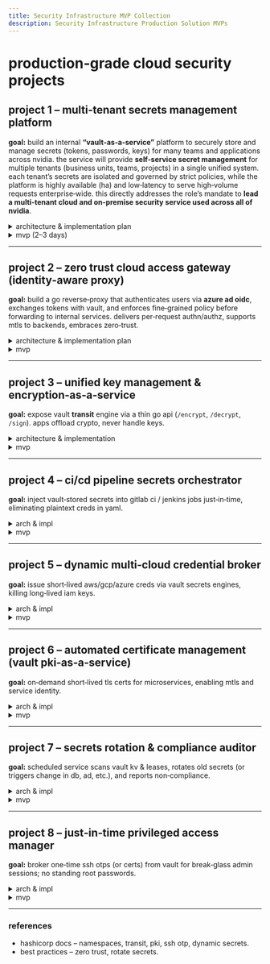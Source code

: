 ```yaml
---
title: Security Infrastructure MVP Collection 
description: Security Infrastructure Production Solution MVPs 
---
```


# production‑grade cloud security projects  

## project 1 – multi‑tenant secrets management platform

**goal:** build an internal **“vault‑as‑a‑service”** platform to securely store and manage secrets (tokens, passwords, keys) for many teams and applications across nvidia. the service will provide **self‑service secret management** for multiple tenants (business units, teams, projects) in a single unified system. each tenant’s secrets are isolated and governed by strict policies, while the platform is highly available (ha) and low‑latency to serve high‑volume requests enterprise‑wide. this directly addresses the role’s mandate to **lead a multi‑tenant cloud and on‑premise security service used across all of nvidia**.

<details>
<summary>architecture & implementation plan</summary>

* use **hashicorp vault** (ha, raft) with namespace or path‑prefix isolation.  
* go api/gRPC front‑end handles tenant onboarding + secret crud.  
* sso via **azure ad oidc**, rbac via vault policies.  
* tls everywhere, audit logs, docs, helm deploy on k3s.  

</details>

<details>
<summary>mvp (2–3 days)</summary>

* single‑node vault dev, go proxy, two demo tenants.  
* endpoints: `POST /tenants`, `PUT/GET /tenant/{t}/secret/{k}`.  
* auth via static vault tokens.  
* curl demo shows tenant isolation.  

</details>

---

## project 2 – zero trust cloud access gateway (identity‑aware proxy)

**goal:** build a go reverse‑proxy that authenticates users via **azure ad oidc**, exchanges tokens with vault, and enforces fine‑grained policy before forwarding to internal services. delivers per‑request authn/authz, supports mtls to backends, embraces zero‑trust.

<details>
<summary>architecture & implementation plan</summary>

* go reverse proxy + jwt validation + vault token exchange.  
* policies based on ad groups.  
* optional client cert issuance via vault pki.  
* stateless replicas behind lb.  

</details>

<details>
<summary>mvp</summary>

* dummy backend service on :8081.  
* gateway on :8080, mock oidc (keycloak or hard‑coded jwk).  
* allow `engineering` group, reject others.  
* curl/browser demo.  

</details>

---

## project 3 – unified key management & encryption‑as‑a‑service

**goal:** expose vault **transit** engine via a thin go api (`/encrypt`, `/decrypt`, `/sign`). apps offload crypto, never handle keys.

<details>
<summary>architecture & implementation</summary>

* rest/grpc, multi‑tenant key names.  
* cache connections, ha vault replicas.  

</details>

<details>
<summary>mvp</summary>

* vault dev, transit key `demo‑key`.  
* endpoints above + api‑key auth.  
* encrypt/decrypt “hello world” round‑trip.  

</details>

---

## project 4 – ci/cd pipeline secrets orchestrator

**goal:** inject vault‑stored secrets into gitlab ci / jenkins jobs just‑in‑time, eliminating plaintext creds in yaml.

<details><summary>arch & impl</summary>

* go service validates `ci_job_jwt` (or api key) -> maps to vault path.  
* returns kv pairs as json or `export VAR=...` script.  
* optional dynamic cloud creds via vault engines.  

</details>

<details><summary>mvp</summary>

* secret at `ci/data/demoapp`.  
* curl with headers `x‑project` + token fetches json.  
* show failure on bad token.  

</details>

---

## project 5 – dynamic multi‑cloud credential broker

**goal:** issue short‑lived aws/gcp/azure creds via vault secrets engines, killing long‑lived iam keys.

<details><summary>arch & impl</summary>

* endpoints `/aws/creds/{role}` etc.  
* broker auth + vault read `aws/creds/role`.  
* logs + ttl expiry.  

</details>

<details><summary>mvp</summary>

* configure vault aws engine role `myrole`.  
* curl `x‑auth‑token` → returns sts creds json.  
* optional aws cli test.  

</details>

---

## project 6 – automated certificate management (vault pki‑as‑a‑service)

**goal:** on‑demand short‑lived tls certs for microservices, enabling mtls and service identity.

<details><summary>arch & impl</summary>

* vault pki root/intermediate, role `microservice`.  
* go api: `POST /sign` (csr) or `/issue` (auto key).  
* distribute ca cert across clusters.  

</details>

<details><summary>mvp</summary>

* vault dev pki, role `testrole`.  
* generate csr with openssl, call `/sign`, verify cert.  

</details>

---

## project 7 – secrets rotation & compliance auditor

**goal:** scheduled service scans vault kv & leases, rotates old secrets (or triggers change in db, ad, etc.), and reports non‑compliance.

<details><summary>arch & impl</summary>

* rules config: rotate db pwd 30d, api key 60d…  
* for static db pwd: connect as admin, change pwd, update vault.  
* produce html/json report.  

</details>

<details><summary>mvp</summary>

* rotate mysql `appuser` pwd stored in vault.  
* verify new pwd works, old fails.  

</details>

---

## project 8 – just‑in‑time privileged access manager

**goal:** broker one‑time ssh otps (or certs) from vault for break‑glass admin sessions; no standing root passwords.

<details><summary>arch & impl</summary>

* go ui/cli -> vault ssh engine `otp‑role`.  
* optional manager approval flow.  
* audit logs tie otp to user & host.  

</details>

<details><summary>mvp</summary>

* enable vault ssh otp, role `otp‑role`.  
* request otp via `/request‑otp`, verify via `/verify‑otp`.  
* demonstrate single‑use + ttl expiry.  

</details>

---

### references

* hashicorp docs – namespaces, transit, pki, ssh otp, dynamic secrets.  
* best practices – zero trust, rotate secrets.  
